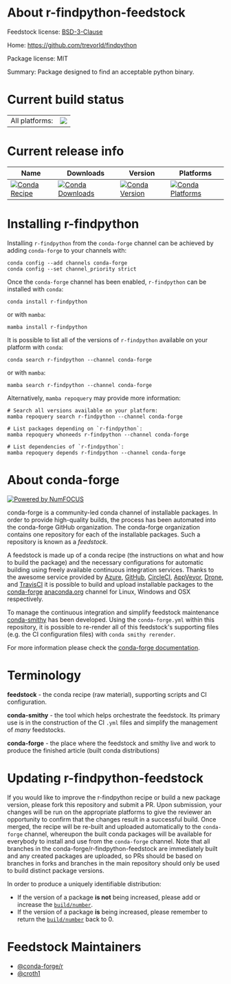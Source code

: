 About r-findpython-feedstock
============================

Feedstock license: [BSD-3-Clause](https://github.com/conda-forge/r-findpython-feedstock/blob/main/LICENSE.txt)

Home: https://github.com/trevorld/findpython

Package license: MIT

Summary: Package designed to find an acceptable python binary.

Current build status
====================


<table><tr><td>All platforms:</td>
    <td>
      <a href="https://dev.azure.com/conda-forge/feedstock-builds/_build/latest?definitionId=1136&branchName=main">
        <img src="https://dev.azure.com/conda-forge/feedstock-builds/_apis/build/status/r-findpython-feedstock?branchName=main">
      </a>
    </td>
  </tr>
</table>

Current release info
====================

| Name | Downloads | Version | Platforms |
| --- | --- | --- | --- |
| [![Conda Recipe](https://img.shields.io/badge/recipe-r--findpython-green.svg)](https://anaconda.org/conda-forge/r-findpython) | [![Conda Downloads](https://img.shields.io/conda/dn/conda-forge/r-findpython.svg)](https://anaconda.org/conda-forge/r-findpython) | [![Conda Version](https://img.shields.io/conda/vn/conda-forge/r-findpython.svg)](https://anaconda.org/conda-forge/r-findpython) | [![Conda Platforms](https://img.shields.io/conda/pn/conda-forge/r-findpython.svg)](https://anaconda.org/conda-forge/r-findpython) |

Installing r-findpython
=======================

Installing `r-findpython` from the `conda-forge` channel can be achieved by adding `conda-forge` to your channels with:

```
conda config --add channels conda-forge
conda config --set channel_priority strict
```

Once the `conda-forge` channel has been enabled, `r-findpython` can be installed with `conda`:

```
conda install r-findpython
```

or with `mamba`:

```
mamba install r-findpython
```

It is possible to list all of the versions of `r-findpython` available on your platform with `conda`:

```
conda search r-findpython --channel conda-forge
```

or with `mamba`:

```
mamba search r-findpython --channel conda-forge
```

Alternatively, `mamba repoquery` may provide more information:

```
# Search all versions available on your platform:
mamba repoquery search r-findpython --channel conda-forge

# List packages depending on `r-findpython`:
mamba repoquery whoneeds r-findpython --channel conda-forge

# List dependencies of `r-findpython`:
mamba repoquery depends r-findpython --channel conda-forge
```


About conda-forge
=================

[![Powered by
NumFOCUS](https://img.shields.io/badge/powered%20by-NumFOCUS-orange.svg?style=flat&colorA=E1523D&colorB=007D8A)](https://numfocus.org)

conda-forge is a community-led conda channel of installable packages.
In order to provide high-quality builds, the process has been automated into the
conda-forge GitHub organization. The conda-forge organization contains one repository
for each of the installable packages. Such a repository is known as a *feedstock*.

A feedstock is made up of a conda recipe (the instructions on what and how to build
the package) and the necessary configurations for automatic building using freely
available continuous integration services. Thanks to the awesome service provided by
[Azure](https://azure.microsoft.com/en-us/services/devops/), [GitHub](https://github.com/),
[CircleCI](https://circleci.com/), [AppVeyor](https://www.appveyor.com/),
[Drone](https://cloud.drone.io/welcome), and [TravisCI](https://travis-ci.com/)
it is possible to build and upload installable packages to the
[conda-forge](https://anaconda.org/conda-forge) [anaconda.org](https://anaconda.org/)
channel for Linux, Windows and OSX respectively.

To manage the continuous integration and simplify feedstock maintenance
[conda-smithy](https://github.com/conda-forge/conda-smithy) has been developed.
Using the ``conda-forge.yml`` within this repository, it is possible to re-render all of
this feedstock's supporting files (e.g. the CI configuration files) with ``conda smithy rerender``.

For more information please check the [conda-forge documentation](https://conda-forge.org/docs/).

Terminology
===========

**feedstock** - the conda recipe (raw material), supporting scripts and CI configuration.

**conda-smithy** - the tool which helps orchestrate the feedstock.
                   Its primary use is in the construction of the CI ``.yml`` files
                   and simplify the management of *many* feedstocks.

**conda-forge** - the place where the feedstock and smithy live and work to
                  produce the finished article (built conda distributions)


Updating r-findpython-feedstock
===============================

If you would like to improve the r-findpython recipe or build a new
package version, please fork this repository and submit a PR. Upon submission,
your changes will be run on the appropriate platforms to give the reviewer an
opportunity to confirm that the changes result in a successful build. Once
merged, the recipe will be re-built and uploaded automatically to the
`conda-forge` channel, whereupon the built conda packages will be available for
everybody to install and use from the `conda-forge` channel.
Note that all branches in the conda-forge/r-findpython-feedstock are
immediately built and any created packages are uploaded, so PRs should be based
on branches in forks and branches in the main repository should only be used to
build distinct package versions.

In order to produce a uniquely identifiable distribution:
 * If the version of a package **is not** being increased, please add or increase
   the [``build/number``](https://docs.conda.io/projects/conda-build/en/latest/resources/define-metadata.html#build-number-and-string).
 * If the version of a package **is** being increased, please remember to return
   the [``build/number``](https://docs.conda.io/projects/conda-build/en/latest/resources/define-metadata.html#build-number-and-string)
   back to 0.

Feedstock Maintainers
=====================

* [@conda-forge/r](https://github.com/orgs/conda-forge/teams/r/)
* [@croth1](https://github.com/croth1/)

